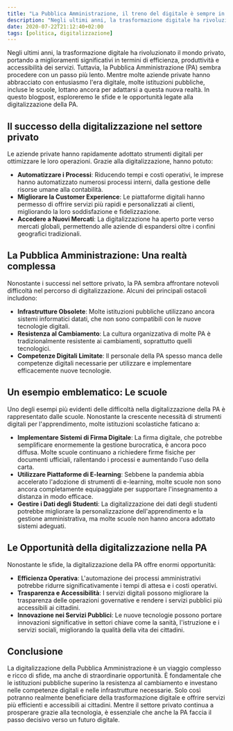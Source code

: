 ```yaml
---
title: "La Pubblica Amministrazione, il treno del digitale è sempre in ritardo"
description: "Negli ultimi anni, la trasformazione digitale ha rivoluzionato il mondo privato, portando a miglioramenti significativi in termini di efficienza, produttività e accessibilità dei servizi. Ma le PA fanno fatica, vediamo il perchè"
date: 2020-07-22T21:12:40+02:00
tags: [politica, digitalizzazione]
---
```


Negli ultimi anni, la trasformazione digitale ha rivoluzionato il mondo privato, portando a miglioramenti significativi in termini di efficienza, produttività e accessibilità dei servizi. Tuttavia, la Pubblica Amministrazione (PA) sembra procedere con un passo più lento. Mentre molte aziende private hanno abbracciato con entusiasmo l'era digitale, molte istituzioni pubbliche, incluse le scuole, lottano ancora per adattarsi a questa nuova realtà. In questo blogpost, esploreremo le sfide e le opportunità legate alla digitalizzazione della PA.

## Il successo della digitalizzazione nel settore privato

Le aziende private hanno rapidamente adottato strumenti digitali per ottimizzare le loro operazioni. Grazie alla digitalizzazione, hanno potuto:

- **Automatizzare i Processi**: Riducendo tempi e costi operativi, le imprese hanno automatizzato numerosi processi interni, dalla gestione delle risorse umane alla contabilità.
- **Migliorare la Customer Experience**: Le piattaforme digitali hanno permesso di offrire servizi più rapidi e personalizzati ai clienti, migliorando la loro soddisfazione e fidelizzazione.
- **Accedere a Nuovi Mercati**: La digitalizzazione ha aperto porte verso mercati globali, permettendo alle aziende di espandersi oltre i confini geografici tradizionali.

## La Pubblica Amministrazione: Una realtà complessa

Nonostante i successi nel settore privato, la PA sembra affrontare notevoli difficoltà nel percorso di digitalizzazione. Alcuni dei principali ostacoli includono:

- **Infrastrutture Obsolete**: Molte istituzioni pubbliche utilizzano ancora sistemi informatici datati, che non sono compatibili con le nuove tecnologie digitali.
- **Resistenza al Cambiamento**: La cultura organizzativa di molte PA è tradizionalmente resistente ai cambiamenti, soprattutto quelli tecnologici.
- **Competenze Digitali Limitate**: Il personale della PA spesso manca delle competenze digitali necessarie per utilizzare e implementare efficacemente nuove tecnologie.

## Un esempio emblematico: Le scuole

Uno degli esempi più evidenti delle difficoltà nella digitalizzazione della PA è rappresentato dalle scuole. Nonostante la crescente necessità di strumenti digitali per l'apprendimento, molte istituzioni scolastiche faticano a:

- **Implementare Sistemi di Firma Digitale**: La firma digitale, che potrebbe semplificare enormemente la gestione burocratica, è ancora poco diffusa. Molte scuole continuano a richiedere firme fisiche per documenti ufficiali, rallentando i processi e aumentando l'uso della carta.
- **Utilizzare Piattaforme di E-learning**: Sebbene la pandemia abbia accelerato l'adozione di strumenti di e-learning, molte scuole non sono ancora completamente equipaggiate per supportare l'insegnamento a distanza in modo efficace.
- **Gestire i Dati degli Studenti**: La digitalizzazione dei dati degli studenti potrebbe migliorare la personalizzazione dell'apprendimento e la gestione amministrativa, ma molte scuole non hanno ancora adottato sistemi adeguati.

## Le Opportunità della digitalizzazione nella PA

Nonostante le sfide, la digitalizzazione della PA offre enormi opportunità:

- **Efficienza Operativa**: L'automazione dei processi amministrativi potrebbe ridurre significativamente i tempi di attesa e i costi operativi.
- **Trasparenza e Accessibilità**: I servizi digitali possono migliorare la trasparenza delle operazioni governative e rendere i servizi pubblici più accessibili ai cittadini.
- **Innovazione nei Servizi Pubblici**: Le nuove tecnologie possono portare innovazioni significative in settori chiave come la sanità, l'istruzione e i servizi sociali, migliorando la qualità della vita dei cittadini.

## Conclusione

La digitalizzazione della Pubblica Amministrazione è un viaggio complesso e ricco di sfide, ma anche di straordinarie opportunità. È fondamentale che le istituzioni pubbliche superino la resistenza al cambiamento e investano nelle competenze digitali e nelle infrastrutture necessarie. Solo così potranno realmente beneficiare della trasformazione digitale e offrire servizi più efficienti e accessibili ai cittadini. Mentre il settore privato continua a prosperare grazie alla tecnologia, è essenziale che anche la PA faccia il passo decisivo verso un futuro digitale.

